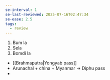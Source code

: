 ```yaml
---
se-interval: 1
se-last-reviewed: 2025-07-16T02:47:34
se-ease: 2.5
tags:
  - review
---
```

1. Bum la
2. Sela 
3. Bomdi la

- [[Brahmaputra|Yongyab pass]]
- Arunachal + china + Myanmar -> Diphu pass
- 